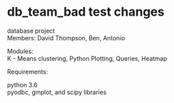 # db_team_bad test changes 
database project  
Members: David Thompson, Ben, Antonio

Modules:  
  K - Means clustering, Python Plotting, Queries, Heatmap 

Requirements:

python 3.6  
pyodbc, gmplot, and scipy libraries 
  
